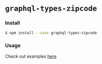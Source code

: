 # `graphql-types-zipcode`

### Install
```bash
$ npm install --save graphql-types-zipcode
```

### Usage
Check out examples [here](https://github.com/mfix22/gnt/tree/master/packages/gnt)
